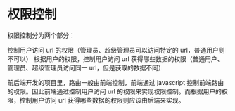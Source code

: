 # 权限控制

权限控制分为两个部分：

控制用户访问 url 的权限（管理员、超级管理员可以访问特定的 url，普通用户则不可以）
根据用户的权限，控制用户访问 url 获得哪些数据的权限（普通用户、管理员、超级管理员访问同一 url，但是获取的数据不同）

前后端开发的项目里，路由一般由前端控制，前端通过 javascript 控制前端路由的权限。因此前端通过控制用户访问 url 的权限来实现权限控制。而根据用户的权限，控制用户访问 url 获得哪些数据的权限则应该由后端来实现。
